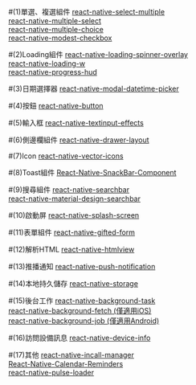 #(1)單選、複選組件
[react-native-select-multiple](https://github.com/tableflip/react-native-select-multiple) </br>
[react-native-multiple-select](https://github.com/toystars/react-native-multiple-select)</br>
[react-native-multiple-choice](https://github.com/d-a-n/react-native-multiple-choice)</br>
[react-native-modest-checkbox](https://github.com/tiaanduplessis/react-native-modest-checkbox)</br>

#(2)Loading組件
[react-native-loading-spinner-overlay](https://github.com/niftylettuce/react-native-loading-spinner-overlay)</br>
[react-native-loading-w](https://github.com/wenxucheng/react-native-loading-w)</br>
[react-native-progress-hud](https://github.com/naoufal/react-native-progress-hud)</br>

#(3)日期選擇器
[react-native-modal-datetime-picker](https://github.com/mmazzarolo/react-native-modal-datetime-picker)</br>

#(4)按鈕
[react-native-button](https://github.com/APSL/react-native-button)</br>

#(5)輸入框
[react-native-textinput-effects](https://github.com/halilb/react-native-textinput-effects)</br>

#(6)側邊欄組件
[react-native-drawer-layout](https://github.com/react-native-community/react-native-drawer-layout)</br>

#(7)Icon
[react-native-vector-icons](https://github.com/oblador/react-native-vector-icons)</br>

#(8)Toast組件
[React-Native-SnackBar-Component](https://github.com/SiDevesh/React-Native-SnackBar-Component)</br>

#(9)搜尋組件
[react-native-searchbar](https://github.com/localz/react-native-searchbar)</br>
[react-native-material-design-searchbar](https://github.com/ananddayalan/react-native-material-design-searchbar)</br>

#(10)啟動屏
[react-native-splash-screen](https://github.com/crazycodeboy/react-native-splash-screen/blob/master/README.zh.md)</br>

#(11)表單組件
[react-native-gifted-form](https://github.com/FaridSafi/react-native-gifted-form)</br>

#(12)解析HTML
[react-native-htmlview](https://github.com/jsdf/react-native-htmlview)</br>

#(13)推播通知
[react-native-push-notification](https://github.com/zo0r/react-native-push-notification)</br>

#(14)本地持久儲存
[react-native-storage](https://github.com/sunnylqm/react-native-storage/blob/master/README-CHN.md)</br>

#(15)後台工作
[react-native-background-task](https://www.npmjs.com/package/react-native-background-task)</br>
[react-native-background-fetch (僅適用iOS)](https://github.com/transistorsoft/react-native-background-fetch)</br>
[react-native-background-job (僅適用Android)](https://github.com/vikeri/react-native-background-job)</br>

#(16)訪問設備訊息
[react-native-device-info](https://github.com/rebeccahughes/react-native-device-info)</br>

#(17)其他
[react-native-incall-manager](https://github.com/zxcpoiu/react-native-incall-manager)</br>
[React-Native-Calendar-Reminders](https://github.com/wmcmahan/React-Native-Calendar-Reminders)</br>
[react-native-pulse-loader](https://github.com/mastermoo/react-native-pulse-loader)</br>